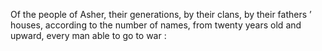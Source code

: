 Of the people of Asher, their generations, by their clans, by their fathers ’ houses, according to the number of names, from twenty years old and upward, every man able to go to war :

